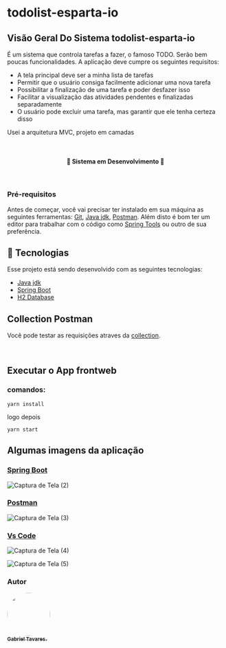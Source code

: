 # todolist-esparta-io

## Visão Geral Do Sistema todolist-esparta-io
É um sistema que controla tarefas a fazer, o famoso TODO. Serão bem poucas funcionalidades. A aplicação deve cumpre os seguintes requisitos:

- A tela principal deve ser a minha lista de tarefas
- Permitir que o usuário consiga facilmente adicionar uma nova tarefa
- Possibilitar a finalização de uma tarefa e poder desfazer isso
- Facilitar a visualização das atividades pendentes e finalizadas separadamente
- O usuário pode excluir uma tarefa, mas garantir que ele tenha certeza disso

Usei a arquitetura MVC, projeto em camadas

<br>


<h4 align="center"> 
 🚧 Sistema em Desenvolvimento 🚧
</h4>

<br>

### Pré-requisitos

Antes de começar, você vai precisar ter instalado em sua máquina as seguintes ferramentas:
[Git](https://git-scm.com), [Java jdk](https://www.oracle.com/br/java/technologies/javase/javase-jdk8-downloads.html), [Postman](https://www.postman.com/downloads/).
Além disto é bom ter um editor para trabalhar com o código como [Spring Tools](https://spring.io/tools) ou outro de sua preferência.



## 🚀 Tecnologias

Esse projeto está sendo desenvolvido com as seguintes tecnologias:

- [Java jdk](https://www.oracle.com/br/java/technologies/javase/javase-jdk8-downloads.html)
- [Spring Boot](https://spring.io/projects/spring-boot)
- [H2 Database](https://www.h2database.com/html/main.html)

## Collection Postman

Você pode testar as requisições atraves da [collection](https://www.getpostman.com/collections/3bb1d8375e3419ccb77e).

<br>

## Executar o App frontweb
### comandos:
```
yarn install
```
logo depois
```
yarn start
```

## Algumas imagens da aplicação

### [Spring Boot](https://spring.io/projects/spring-boot)
![Captura de Tela (2)](https://user-images.githubusercontent.com/82974806/153989729-6f4a6dab-1677-4f2d-b066-3fbcfd72c4e5.png)

### [Postman](https://www.postman.com/downloads/)
![Captura de Tela (3)](https://user-images.githubusercontent.com/82974806/153989732-0dad2d0a-b948-4be3-8436-a87c434737c8.png)

### [Vs Code](https://code.visualstudio.com/download)
![Captura de Tela (4)](https://user-images.githubusercontent.com/82974806/153989734-51f4464a-ef94-4402-be31-8fbad8c75d9f.png)

![Captura de Tela (5)](https://user-images.githubusercontent.com/82974806/153989735-cd8f54b1-48b3-4af7-b467-7425bf58b8de.png)

### Autor

<div>
  <a href="https://github.com/gabrieltav">
  <img style="border-radius: 50%;" src="https://github.com/gabrieltav.png" width="100px;" alt=""/>
  <br />
  <sub><b>Gabriel Tavares.</b></sub></a>
</div>
